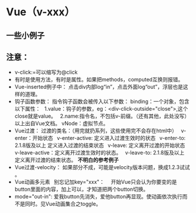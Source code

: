 # Vue（v-xxx）
## 一些小例子
## 注意：
- v-click:=可以缩写为@click
- 有时是使用方法，有时是属性。如果把methods，computed互换则报错。
- Vue-inserted例子中：
点击div内部log“in”，点击外面log“out”，浮层也是这样的道理。
- 钩子函数参数：
指令钩子函数会被传入以下参数：
binding：一个对象，包含以下属性：
&ensp;1.value：钩子的参数，eg：&lt;div-click-outside="close"></div>,这个close就是value。
&ensp;2.name:指令名，不包括v-前缀。（还有其他，此处没写）以上出自Vue文档。
vNode：虚拟节点。
- Vue过渡：
 过渡的类名：（用完就扔系列，这些使用完不会存在html中）
 &ensp;v-enter：开始状态
 &ensp;v-enter-active: 定义进入过渡生效时的状态
 &ensp;v-enter-to: 2.1.8版及以上 定义进入过渡的结束状态
 &ensp;v-leave: 定义离开过渡的开始状态
 &ensp;v-leave-active：定义离开过渡生效时的状态。
 &ensp;v-leave-to: 2.1.8版及以上 定义离开过渡的结束状态。
 **不明白的参考例子**
 - Vue过渡-velocity：
 如果部分不成，可能是velocity版本问题，换成1.2.3试试 。
- Vue动画多元素
&ensp;别忘记加key="xxx"：
&ensp;&ensp;开始Vue只会认为你要变的是button里面的内容，加上可以，才知道把两个button切换。
- mode="out-in":
爱我button先消失，爱他button再显现。使动画依次执行而不是同时。见Vue动画集合之toggle。

